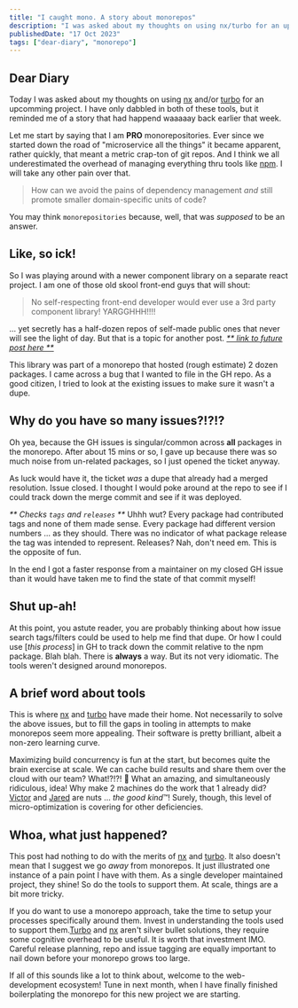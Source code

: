 ```yaml
---
title: "I caught mono. A story about monorepos"
description: "I was asked about my thoughts on using nx/turbo for an upcomming project and I had a relavant experience recently"
publishedDate: "17 Oct 2023"
tags: ["dear-diary", "monorepo"]
---
```


## Dear Diary

Today I was asked about my thoughts on using [nx](https://github.com/nrwl/nx) and/or [turbo](https://github.com/vercel/turbo) for an upcomming project. I have only dabbled in both of these tools, but it reminded me of a story that had happend waaaaay back earlier that week.

Let me start by saying that I am **PRO** monorepositories. Ever since we started down the road of "microservice all the things" it became apparent, rather quickly, that meant a metric crap-ton of git repos. And I think we all underestimated the overhead of managing everything thru tools like [npm](https://npmjs.org). I will take any other pain over that.

> How can we avoid the pains of dependency management _and_ still promote smaller domain-specific units of code?

You may think `monorepositories` because, well, that was _supposed_ to be an answer.

## Like, so ick!

So I was playing around with a newer component library on a separate react project. I am one of those old skool front-end guys that will shout:

> No self-respecting front-end developer would ever use a 3rd party component library! YARGGHHH!!!!

... yet secretly has a half-dozen repos of self-made public ones that never will see the light of day. But that is a topic for another post. [_\*\* link to future post here \*\*_](https://www.youtube.com/watch?v=dQw4w9WgXcQ)

This library was part of a monorepo that hosted (rough estimate) 2 dozen packages. I came across a bug that I wanted to file in the GH repo. As a good citizen, I tried to look at the existing issues to make sure it wasn't a dupe.

## Why do you have so many issues?!?!?

Oh yea, because the GH issues is singular/common across **all** packages in the monorepo. After about 15 mins or so, I gave up because there was so much noise from un-related packages, so I just opened the ticket anyway.

As luck would have it, the ticket _was_ a dupe that already had a merged resolution. Issue closed. I thought I would poke around at the repo to see if I could track down the merge commit and see if it was deployed.

_\*\* Checks `tags` and `releases` \*\*_ Uhhh wut? Every package had contributed tags and none of them made sense. Every package had different version numbers ... as they should. There was no indicator of what package release the tag was intended to represent. Releases? Nah, don't need em. This is the opposite of fun.

In the end I got a faster response from a maintainer on my closed GH issue than it would have taken me to find the state of that commit myself!

## Shut up-ah!

At this point, you astute reader, you are probably thinking about how issue search tags/filters could be used to help me find that dupe. Or how I could use [_this process_] in GH to track down the commit relative to the npm package. Blah blah. There is **always** a way. But its not very idiomatic. The tools weren't designed around monorepos.

## A brief word about tools

This is where [nx](https://github.com/nrwl/nx) and [turbo](https://github.com/vercel/turbo) have made their home. Not necessarily to solve the above issues, but to fill the gaps in tooling in attempts to make monorepos seem more appealing. Their software is pretty brilliant, albeit a non-zero learning curve.

Maximizing build concurrency is fun at the start, but becomes quite the brain exercise at scale. We can cache build results and share them over the cloud with our team? What!?!?! 🤯 What an amazing, and simultaneously ridiculous, idea! Why make 2 machines do the work that 1 already did? [Victor](https://github.com/vsavkin) and [Jared](https://github.com/jaredpalmer) are nuts ... _the good kind_&trade;! Surely, though, this level of micro-optimization is covering for other deficiencies.

## Whoa, what just happened?

This post had nothing to do with the merits of [nx](https://github.com/nrwl/nx) and [turbo](https://github.com/vercel/turbo). It also doesn't mean that I suggest we go _away_ from monorepos. It just illustrated one instance of a pain point I have with them. As a single developer maintained project, they shine! So do the tools to support them. At scale, things are a bit more tricky.

If you do want to use a monorepo approach, take the time to setup your processes specifically around them. Invest in understanding the tools used to support them.[Turbo](https://github.com/vercel/turbo) and [nx](https://github.com/nrwl/nx) aren't silver bullet solutions, they require some cognitive overhead to be useful. It is worth that investment IMO. Careful release planning, repo and issue tagging are equally important to nail down before your monorepo grows too large.

If all of this sounds like a lot to think about, welcome to the web-development ecosystem! Tune in next month, when I have finally finished boilerplating the monorepo for this new project we are starting.
